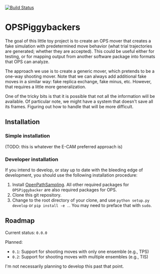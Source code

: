 [![Build Status](https://travis-ci.org/dwhswenson/OPSPiggybacker.svg?branch=master)](https://travis-ci.org/dwhswenson/OPSPiggybacker)

# OPSPiggybackers

The goal of this little toy project is to create an OPS mover that creates
a fake simulation with predetermined move behavior (what trial trajectories
are generated; whether they are accepted). This could be useful either for
testing, or for mapping output from another software package into formats
that OPS can analyze.

The approach we use is to create a generic mover, which pretends to be a
one-way shooting mover. Note that we can always add additional fake moves in
a similar way: fake replica exchange, fake minus, etc. However, that
requires a little more generalization.

One of the tricky bits is that it is possible that not all the information
will be available. Of particular note, we might have a system that doesn't
save all its frames. Figuring out how to handle that will be more difficult.


## Installation

### Simple installation

(TODO: this is whatever the E-CAM preferred approach is)

### Developer installation

If you intend to develop, or stay up to date with the bleeding edge of
development, you should use the following installation procedure:

1. Install [OpenPathSampling](http://openpathsampling.org/). All other
   required packages for `OPSPiggybacker` are also required packages for OPS.
2. Clone this git repository.
3. Change to the root directory of your clone, and use `python setup.py
   develop` or `pip install -e .`. You may need to preface that with `sudo`.

## Roadmap

Current status: `0.0.0`

Planned:

* `0.1`: Support for shooting moves with only one ensemble (e.g., TPS)
* `0.2`: Support for shooting moves with multiple ensembles (e.g., TIS)

I'm not necessarily planning to develop this past that point. 
